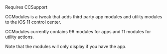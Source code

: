 Requires CCSupport

CCModules is a tweak that adds third party app modules and utility modules to the iOS 11 control center.

CCModules currently contains 96 modules for apps and 11 modules for utility actions.

Note that the modules will only display if you have the app.